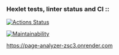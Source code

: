 ### Hexlet tests, linter status and CI ::
[![Actions Status](https://github.com/KirVoloff/python-project-83/workflows/hexlet-check/badge.svg)](https://github.com/KirVoloff/python-project-83/actions)

[![Maintainability](https://api.codeclimate.com/v1/badges/30cfc7232ea9f0f66ffb/maintainability)](https://codeclimate.com/github/KirVoloff/python-project-83/maintainability)


https://page-analyzer-zsc3.onrender.com
